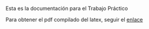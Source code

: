 Esta es la documentación para el Trabajo Práctico

Para obtener el pdf compilado del latex, seguir el [enlace](https://latexonline.cc/compile?git=https://github.com/HeraclitoDeEfeso/LaboratorioMicro2020&target=TP2/doc/informe.tex&command=pdflatex)
